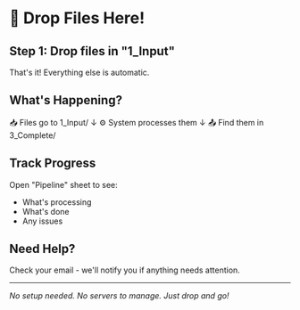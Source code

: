 # 📁 Drop Files Here!

## Step 1: Drop files in "1_Input"
That's it! Everything else is automatic.

## What's Happening?
📥 Files go to 1_Input/
↓
⚙️ System processes them
↓
📤 Find them in 3_Complete/

## Track Progress
Open "Pipeline" sheet to see:
- What's processing
- What's done
- Any issues

## Need Help?
Check your email - we'll notify you if anything needs attention.

---
*No setup needed. No servers to manage. Just drop and go!*
